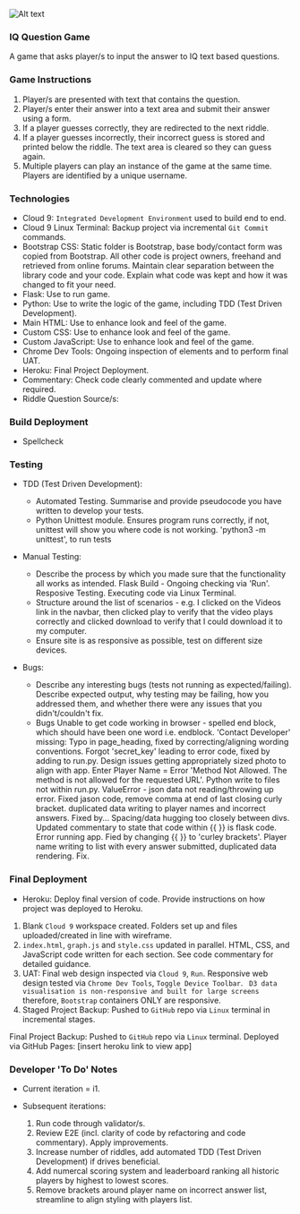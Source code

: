 ![Alt text](https://ak4.picdn.net/shutterstock/videos/16982824/thumb/1.jpg?i10c=img.resize(height:160))

### IQ Question Game
A game that asks player/s to input the answer to IQ text based questions.

### Game Instructions
1. Player/s are presented with text that contains the question.
2. Player/s enter their answer into a text area and submit their answer using a form.
3. If a player guesses correctly, they are redirected to the next riddle.
4. If a player guesses incorrectly, their incorrect guess is stored and printed below the riddle. The text area is cleared so they can guess again.
5. Multiple players can play an instance of the game at the same time. Players are identified by a unique username.

### Technologies

* Cloud 9: `Integrated Development Environment` used to build end to end.
* Cloud 9 Linux Terminal: Backup project via incremental `Git Commit` commands.
* Bootstrap CSS: Static folder is Bootstrap, base body/contact form was copied from Bootstrap. All other code is project owners, freehand and retrieved from online forums. Maintain clear separation between the library code and your code. Explain what code was kept and how it was changed to fit your need.
* Flask: Use to run game.
* Python: Use to write the logic of the game, including TDD (Test Driven Development).
* Main HTML: Use to enhance look and feel of the game.
* Custom CSS: Use to enhance look and feel of the game.
* Custom JavaScript: Use to enhance look and feel of the game.
* Chrome Dev Tools: Ongoing inspection of elements and to perform final UAT.
* Heroku: Final Project Deployment.
* Commentary: Check code clearly commented and update where required.
* Riddle Question Source/s: 

### Build Deployment
* Spellcheck

### Testing
* TDD (Test Driven Development): 
    - Automated Testing. Summarise and provide pseudocode you have written to develop your tests.
    - Python Unittest module. Ensures program runs correctly, if not, unittest will show you where code is not working. 'python3 -m unittest', to run tests
* Manual Testing: 
    - Describe the process by which you made sure that the functionality all works as intended.
            Flask Build - Ongoing checking via 'Run'.
            Resposive Testing.
            Executing code via Linux Terminal.
    - Structure around the list of scenarios - e.g. I clicked on the Videos link in the navbar, then clicked play to verify that the video plays correctly and clicked download to verify that I could download it to my computer.
    - Ensure site is as responsive as possible, test on different size devices.
* Bugs:
    - Describe any interesting bugs (tests not running as expected/failing). Describe expected output, why testing may be failing, how you addressed them, and whether there were any issues that you didn't/couldn't fix.
    

    * Bugs
    Unable to get code working in browser - spelled end block, which should have been one word i.e. endblock.
    'Contact Developer' missing: Typo in page_heading, fixed by correcting/aligning wording conventions.
    Forgot 'secret_key' leading to error code, fixed by adding to run.py.
    Design issues getting appropriately sized photo to align with app.
    Enter Player Name = Error 'Method Not Allowed. The method is not allowed for the requested URL'. Python write to files not within run.py.
    ValueError - json data not reading/throwing up error. Fixed jason code, remove comma at end of last closing curly bracket.
    duplicated data writing to player names and incorrect answers. Fixed by...
    Spacing/data hugging too closely between divs.
    Updated commentary to state that code within {{ }} is flask code. Error running app. Fied by changing {{ }} to 'curley brackets'.
    Player name writing to list with every answer submitted, duplicated data rendering. Fix.

### Final Deployment
* Heroku: Deploy final version of code. Provide instructions on how project was deployed to Heroku.

1. Blank `Cloud 9` workspace created. Folders set up and files uploaded/created in line with wireframe.
2. `index.html`, `graph.js` and `style.css` updated in parallel. HTML, CSS, and JavaScript code written for each section. See code commentary for detailed guidance.
3. UAT: Final web design inspected via `Cloud 9`, `Run`. Responsive web design tested via `Chrome Dev Tools`, `Toggle Device Toolbar`. ``` D3 data visualisation is non-responsive and built for large screens``` therefore, `Bootstrap` containers ONLY are responsive.
4. Staged Project Backup: Pushed to `GitHub` repo via `Linux` terminal in incremental stages.

Final Project Backup: Pushed to `GitHub` repo via `Linux` terminal.
Deployed via GitHub Pages: [insert heroku link to view app]


### Developer 'To Do' Notes

* Current iteration = i1.
* Subsequent iterations:

    1. Run code through validator/s.
    2. Review E2E (incl. clarity of code by refactoring and code commentary). Apply improvements.
    3. Increase number of riddles, add automated TDD (Test Driven Development) if drives beneficial.
    4. Add numercal scoring system and leaderboard ranking all historic players by highest to lowest scores.
    5. Remove brackets around player name on incorrect answer list, streamline to align styling with players list.
    